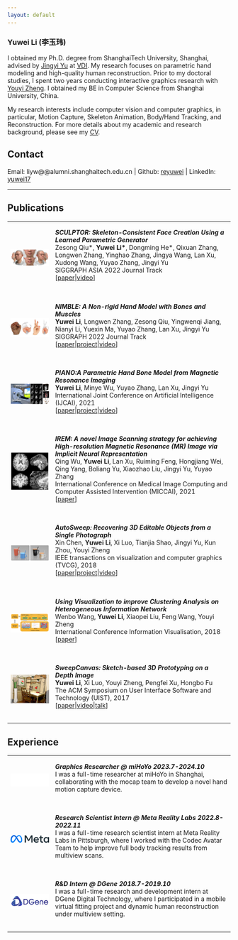 ```yaml
---
layout: default
---
```


<!-- ## Yuwei Li -->

<!-- <img class="profile-picture" src="images\3U2A87502.jpg"> -->

### Yuwei Li (李玉玮)

I obtained my Ph.D. degree from ShanghaiTech University, Shanghai, advised by [Jingyi Yu](https://scholar.google.com/citations?hl=en&user=R9L_AfQAAAAJ) at [VDI](https://vic.shanghaitech.edu.cn). My research focuses on parametric hand modeling and high-quality human reconstruction. Prior to my doctoral studies, I spent two years conducting interactive graphics research with [Youyi Zheng](https://scholar.google.com/citations?hl=zh-CN&user=Nc5xuioAAAAJ). I obtained my BE in Computer Science from Shanghai University, China.

My research interests include computer vision and computer graphics, in particular, Motion Capture, Skeleton Animation, Body/Hand Tracking, and Reconstruction. 
For more details about my academic and research background, please see my [CV](yuwei_cv_eng_202311.pdf).

## Contact

Email: liyw@@alumni.shanghaitech.edu.cn | Github: [reyuwei](https://github.com/reyuwei) | LinkedIn: [yuwei17](https://www.linkedin.com/in/yuwei17)

---

## Publications

<table>
      <tr>
        <td width="20%" height="100%">
            <img src="images/sc_teaser.jpg">
        </td>
        <td width="80%">
            <table>
              <p> 
              <strong><em>SCULPTOR: Skeleton-Consistent Face Creation Using a Learned Parametric Generator</em></strong> </br>
              Zesong Qiu*, <strong>Yuwei Li*</strong>, Dongming He*, Qixuan Zhang, Longwen Zhang, Yinghao Zhang, Jingya Wang, Lan Xu, Xudong Wang, Yuyao Zhang, Jingyi Yu</br>
              SIGGRAPH ASIA 2022 Journal Track</br>
              [<a href="https://arxiv.org/abs/2209.06423">paper</a>|<a href="https://www.youtube.com/watch?v=-yqZcK34Byo">video</a>]</p>
            </table>
        </td>
    </tr>
      <tr>
        <td width="20%" height="100%">
            <img src="proj/img/nimble_teaser_n.jpg">
        </td>
        <td width="80%">
            <table>
              <p> 
              <strong><em>NIMBLE: A Non-rigid Hand Model with Bones and Muscles</em></strong> </br>
              <strong>Yuwei Li</strong>, Longwen Zhang,  Zesong Qiu,  Yingwenqi Jiang, Nianyi Li, Yuexin Ma, Yuyao Zhang, Lan Xu, Jingyi Yu</br>
              SIGGRAPH 2022 Journal Track </br>
              [<a href="https://arxiv.org/abs/2202.04533">paper</a>|<a href="https://liyuwei.cc/proj/nimble">project</a>|<a href="https://www.youtube.com/watch?v=NLJVOCnx4BE&t=5s">video</a>]</p>
            </table>
        </td>
    </tr>
      <tr>
        <td width="20%" height="100%">
            <img src="proj/img/piano_teaser_n.png">
        </td>
        <td width="80%">
            <table>
              <p> 
              <strong><em>PIANO:A Parametric Hand Bone Model from Magnetic Resonance Imaging</em></strong> </br>
              <strong>Yuwei Li</strong>, Minye Wu, Yuyao Zhang, Lan Xu, Jingyi Yu </br>
              International Joint Conference on Artificial Intelligence (IJCAI), 2021 </br>
              [<a href="https://arxiv.org/pdf/2106.10893.pdf">paper</a>|<a href="https://liyuwei.cc/proj/piano">project</a>|<a href="https://www.youtube.com/watch?v=vL5adnKvZNo">video</a>]</p>
            </table>
        </td>
    </tr>
      <tr>
        <td width="20%" height="100%">
            <img src="images/paper/irem.png">
        </td>
        <td width="80%">
            <table>
              <p> 
              <strong><em>IREM: A novel Image Scanning strategy for achieving High-resolution Magnetic Resonance (MR) Image via Implicit Neural Representation</em></strong> </br>
              Qing Wu, <strong>Yuwei Li</strong>, Lan Xu, Ruiming Feng, Hongjiang Wei, Qing Yang, Boliang Yu, Xiaozhao Liu, Jingyi Yu, Yuyao Zhang </br>
              International Conference on Medical Image Computing and Computer Assisted Intervention (MICCAI), 2021 </br>
              [<a href="https://arxiv.org/pdf/2106.15097.pdf">paper</a>]</p>
            </table>
        </td>
    </tr>
        <tr>
        <td width="20%" height="100%">
            <img src="images/paper/autosweep.png">
        </td>
        <td width="80%">
            <table>
              <p> 
              <strong><em>AutoSweep: Recovering 3D Editable Objects from a Single Photograph</em></strong> </br>
              Xin Chen, <strong>Yuwei Li</strong>, Xi Luo, Tianjia Shao, Jingyi Yu, Kun Zhou, Youyi Zheng </br>
              IEEE transactions on visualization and computer graphics (TVCG), 2018 </br>
              [<a href="papers/autosweep.pdf">paper</a>|<a href="https://chenxin.tech/files/Paper/TVCG2018_AutoSweep/AutoSweep.html">project</a>|<a href="https://chenxin.tech/files/Paper/TVCG2018_AutoSweep/AutoSweep_TVCG2018_video.mp4">video</a>]</p>
            </table>
        </td>
    </tr>
        <tr>
        <td width="20%" height="100%">
            <img src="images/paper/vis.png">
        </td>
        <td width="80%">
            <table>
              <p> 
              <strong><em>Using Visualization to improve Clustering Analysis on Heterogeneous Information Network</em></strong> </br>
              Wenbo Wang, <strong>Yuwei Li</strong>, Xiaopei Liu, Feng Wang, Youyi Zheng </br>
              International Conference Information Visualisation, 2018 </br>
              [<a href="papers/iv18.pdf">paper</a>]</p>
            </table>
        </td>
    </tr>
        <tr>
        <td width="20%" height="100%">
            <img src="images/paper/sweepcanvas.png">
        </td>
        <td width="80%">
            <table>
              <p> 
              <strong><em>SweepCanvas: Sketch-based 3D Prototyping on a Depth Image</em></strong></br>
              <strong>Yuwei Li</strong>, Xi Luo, Youyi Zheng, Pengfei Xu, Hongbo Fu</br>
              The ACM Symposium on User Interface Software and Technology (UIST), 2017 </br>
              [<a href="http://www.cad.zju.edu.cn/home/zyy/docs/sweep_canvas.pdf">paper</a>|<a href="https://liyuwei.cc/proj/video/sc-4-3-v6.mp4">video</a>|<a href="https://www.youtube.com/watch?v=DL6duxO1-6w">talk</a>]</p>
            </table>
        </td>
    </tr>
</table>

## Experience
<table>
   <tr>
        <td width="20%" height="100%">
        <img src="images/mihoyo.png"></a>
        </td>
        <td width="80%">
            <table>
              <p> 
              <strong><em>Graphics Researcher @ miHoYo 2023.7-2024.10</em></strong> </br>
              I was a full-time researcher at miHoYo in Shanghai, collaborating with the mocap team to develop a novel hand motion capture device.  </p>
            </table>
        </td>
    </tr>
   <tr>
        <td width="20%" height="100%">
        <a href="https://about.meta.com/realitylabs/"><img src="images/Meta.png"></a>
        </td>
        <td width="80%">
            <table>
              <p> 
              <strong><em>Research Scientist Intern @ Meta Reality Labs 2022.8-2022.11</em></strong> </br>
              I was a full-time research scientist intern at Meta Reality Labs in Pittsburgh, where I worked with the Codec Avatar Team to help improve full body tracking results from multiview scans. </p>
            </table>
        </td>
    </tr>
      <tr>
        <td width="20%" height="100%">
            <a href="http://www.dgene.com/eng/"><img src="proj/img/dgene.png"></a>
        </td>
        <td width="80%">
            <table>
              <p> 
              <strong><em>R&D Intern @ DGene 2018.7-2019.10</em></strong> </br>
              I was a full-time research and development intern at DGene Digital Technology, where I participated in a mobile virtual fitting project and dynamic human reconstruction under multiview setting. </p>
            </table>
        </td>
    </tr>
</table>

<!-- 
- **Research Assistant @ ShanghaiTech University** 2015.12-2017.12

Interactive computer graphics research with [Prof. Youyi Zheng](http://youyizheng.net/). We developed an interactive modeling system for rapid exploratory 3D modeling (**UIST 2017**) and a fully automatic framework for extracting editable 3D objects directly from a single photograph (**TVCG 2018**). -->

<!-- --- -->

